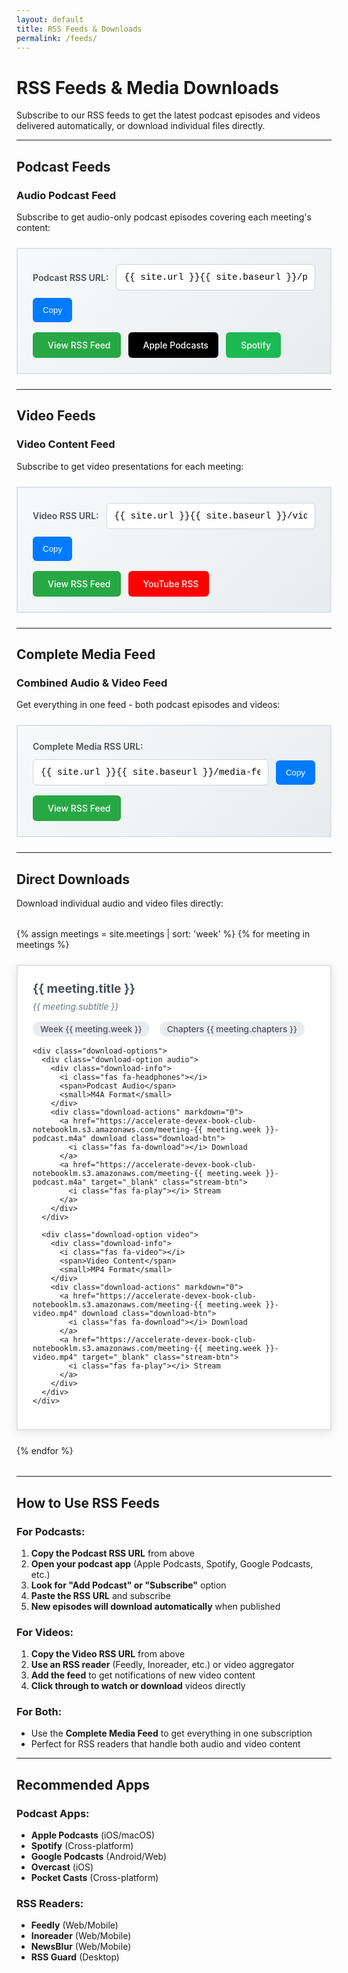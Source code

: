 ```yaml
---
layout: default
title: RSS Feeds & Downloads
permalink: /feeds/
---
```


# <i class="fas fa-rss"></i> RSS Feeds & Media Downloads

Subscribe to our RSS feeds to get the latest podcast episodes and videos delivered automatically, or download individual files directly.

---

## <i class="fas fa-podcast"></i> Podcast Feeds

### Audio Podcast Feed

Subscribe to get audio-only podcast episodes covering each meeting's content:

<div class="feed-subscription-box">
  <div class="feed-url-container">
    <label for="podcast-feed-url">Podcast RSS URL:</label>
    <input type="text" id="podcast-feed-url" value="{{ site.url }}{{ site.baseurl }}/podcast.xml" readonly>
    <button type="button" onclick="copyToClipboard('podcast-feed-url')" class="copy-btn">
      <i class="fas fa-copy"></i> Copy
    </button>
  </div>
  
  <div class="feed-actions">
    <a href="{{ site.baseurl }}/podcast.xml" class="feed-link" target="_blank">
      <i class="fas fa-rss"></i> View RSS Feed
    </a>
    <a href="https://podcasts.apple.com/podcast/subscribe?url={{ site.url | url_encode }}{{ site.baseurl | url_encode }}/podcast.xml" class="subscribe-link apple" target="_blank">
      <i class="fab fa-apple"></i> Apple Podcasts
    </a>
    <a href="https://open.spotify.com/show/rss?url={{ site.url | url_encode }}{{ site.baseurl | url_encode }}/podcast.xml" class="subscribe-link spotify" target="_blank">
      <i class="fab fa-spotify"></i> Spotify
    </a>
  </div>
</div>

---

## <i class="fas fa-video"></i> Video Feeds

### Video Content Feed

Subscribe to get video presentations for each meeting:

<div class="feed-subscription-box">
  <div class="feed-url-container">
    <label for="video-feed-url">Video RSS URL:</label>
    <input type="text" id="video-feed-url" value="{{ site.url }}{{ site.baseurl }}/videos.xml" readonly>
    <button type="button" onclick="copyToClipboard('video-feed-url')" class="copy-btn">
      <i class="fas fa-copy"></i> Copy
    </button>
  </div>
  
  <div class="feed-actions">
    <a href="{{ site.baseurl }}/videos.xml" class="feed-link" target="_blank">
      <i class="fas fa-rss"></i> View RSS Feed
    </a>
    <a href="https://www.youtube.com/feed/rss?url={{ site.url | url_encode }}{{ site.baseurl | url_encode }}/videos.xml" class="subscribe-link youtube" target="_blank">
      <i class="fab fa-youtube"></i> YouTube RSS
    </a>
  </div>
</div>

---

## <i class="fas fa-download"></i> Complete Media Feed

### Combined Audio & Video Feed

Get everything in one feed - both podcast episodes and videos:

<div class="feed-subscription-box">
  <div class="feed-url-container">
    <label for="complete-feed-url">Complete Media RSS URL:</label>
    <input type="text" id="complete-feed-url" value="{{ site.url }}{{ site.baseurl }}/media-feed.xml" readonly>
    <button type="button" onclick="copyToClipboard('complete-feed-url')" class="copy-btn">
      <i class="fas fa-copy"></i> Copy
    </button>
  </div>
  
  <div class="feed-actions">
    <a href="{{ site.baseurl }}/media-feed.xml" class="feed-link" target="_blank">
      <i class="fas fa-rss"></i> View RSS Feed
    </a>
  </div>
</div>

---

## <i class="fas fa-cloud-download-alt"></i> Direct Downloads

Download individual audio and video files directly:

<div class="downloads-grid">
  {% assign meetings = site.meetings | sort: 'week' %}
  {% for meeting in meetings %}
  <div class="download-card">
    <div class="download-header">
      <h3>{{ meeting.title }}</h3>
      <p>{{ meeting.subtitle }}</p>
      <div class="meeting-meta">
        <span class="meeting-week">Week {{ meeting.week }}</span>
        <span class="meeting-chapters">Chapters {{ meeting.chapters }}</span>
      </div>
    </div>
    
    <div class="download-options">
      <div class="download-option audio">
        <div class="download-info">
          <i class="fas fa-headphones"></i>
          <span>Podcast Audio</span>
          <small>M4A Format</small>
        </div>
        <div class="download-actions" markdown="0">
          <a href="https://accelerate-devex-book-club-notebooklm.s3.amazonaws.com/meeting-{{ meeting.week }}-podcast.m4a" download class="download-btn">
            <i class="fas fa-download"></i> Download
          </a>
          <a href="https://accelerate-devex-book-club-notebooklm.s3.amazonaws.com/meeting-{{ meeting.week }}-podcast.m4a" target="_blank" class="stream-btn">
            <i class="fas fa-play"></i> Stream
          </a>
        </div>
      </div>
      
      <div class="download-option video">
        <div class="download-info">
          <i class="fas fa-video"></i>
          <span>Video Content</span>
          <small>MP4 Format</small>
        </div>
        <div class="download-actions" markdown="0">
          <a href="https://accelerate-devex-book-club-notebooklm.s3.amazonaws.com/meeting-{{ meeting.week }}-video.mp4" download class="download-btn">
            <i class="fas fa-download"></i> Download
          </a>
          <a href="https://accelerate-devex-book-club-notebooklm.s3.amazonaws.com/meeting-{{ meeting.week }}-video.mp4" target="_blank" class="stream-btn">
            <i class="fas fa-play"></i> Stream
          </a>
        </div>
      </div>
    </div>
  </div>
  {% endfor %}
</div>

---

## <i class="fas fa-question-circle"></i> How to Use RSS Feeds

### For Podcasts:

1. **Copy the Podcast RSS URL** from above
2. **Open your podcast app** (Apple Podcasts, Spotify, Google Podcasts, etc.)
3. **Look for "Add Podcast" or "Subscribe"** option
4. **Paste the RSS URL** and subscribe
5. **New episodes will download automatically** when published

### For Videos:

1. **Copy the Video RSS URL** from above
2. **Use an RSS reader** (Feedly, Inoreader, etc.) or video aggregator
3. **Add the feed** to get notifications of new video content
4. **Click through to watch or download** videos directly

### For Both:

- Use the **Complete Media Feed** to get everything in one subscription
- Perfect for RSS readers that handle both audio and video content

---

## <i class="fas fa-mobile-alt"></i> Recommended Apps

### Podcast Apps:

- **Apple Podcasts** (iOS/macOS)
- **Spotify** (Cross-platform)
- **Google Podcasts** (Android/Web)
- **Overcast** (iOS)
- **Pocket Casts** (Cross-platform)

### RSS Readers:

- **Feedly** (Web/Mobile)
- **Inoreader** (Web/Mobile)
- **NewsBlur** (Web/Mobile)
- **RSS Guard** (Desktop)

<style>
/* Feed Subscription Styling */
.feed-subscription-box {
  background: linear-gradient(135deg, #f8f9fa, #e9ecef);
  border: 2px solid #dee2e6;
  
  padding: 1.5rem;
  margin: 1.5rem 0;
}

.feed-url-container {
  display: flex;
  align-items: center;
  gap: 0.75rem;
  margin-bottom: 1rem;
  flex-wrap: wrap;
}

.feed-url-container label {
  font-weight: 600;
  color: #495057;
  white-space: nowrap;
}

.feed-url-container input {
  flex: 1;
  padding: 0.75rem;
  border: 1px solid #ced4da;
  border-radius: 6px;
  font-family: 'Courier New', monospace;
  font-size: 0.9rem;
  background: white;
  min-width: 300px;
}

.copy-btn {
  background: #007bff;
  color: white;
  border: none;
  padding: 0.75rem 1rem;
  border-radius: 6px;
  cursor: pointer;
  transition: background 0.2s ease;
  white-space: nowrap;
}

.copy-btn:hover {
  background: #0056b3;
}

.feed-actions {
  display: flex;
  gap: 0.75rem;
  flex-wrap: wrap;
}

.feed-link, .subscribe-link {
  display: inline-flex;
  align-items: center;
  gap: 0.5rem;
  padding: 0.75rem 1rem;
  border-radius: 6px;
  text-decoration: none;
  font-weight: 500;
  transition: all 0.2s ease;
}

.feed-link {
  background: #28a745;
  color: white;
}

.feed-link:hover {
  background: #1e7e34;
  color: white;
}

.subscribe-link.apple {
  background: #000;
  color: white;
}

.subscribe-link.apple:hover {
  background: #333;
  color: white;
}

.subscribe-link.spotify {
  background: #1db954;
  color: white;
}

.subscribe-link.spotify:hover {
  background: #1ed760;
  color: white;
}

.subscribe-link.youtube {
  background: #ff0000;
  color: white;
}

.subscribe-link.youtube:hover {
  background: #cc0000;
  color: white;
}

/* Downloads Grid */
.downloads-grid {
  display: grid;
  grid-template-columns: repeat(auto-fit, minmax(400px, 1fr));
  gap: 1.5rem;
  margin: 2rem 0;
}

.download-card {
  background: white;
  border: 2px solid #dee2e6;
  
  padding: 1.5rem;
  box-shadow: 0 4px 15px rgba(0, 0, 0, 0.1);
  transition: transform 0.2s ease, box-shadow 0.2s ease;
}

.download-card:hover {
  transform: translateY(-2px);
  box-shadow: 0 8px 25px rgba(0, 0, 0, 0.15);
}

.download-header h3 {
  margin: 0 0 0.5rem 0;
  color: #495057;
  font-size: 1.2rem;
}

.download-header p {
  margin: 0 0 1rem 0;
  color: #6c757d;
  font-style: italic;
}

.meeting-meta {
  display: flex;
  gap: 1rem;
  margin-bottom: 1rem;
}

.meeting-week, .meeting-chapters {
  background: #e9ecef;
  padding: 0.25rem 0.75rem;
  border-radius: 20px;
  font-size: 0.85rem;
  font-weight: 500;
  color: #495057;
}

.download-options {
  display: flex;
  flex-direction: column;
  gap: 1rem;
}

.download-option {
  display: flex;
  justify-content: space-between;
  align-items: center;
  padding: 1rem;
  border: 1px solid #dee2e6;
  border-radius: 8px;
  background: #f8f9fa;
}

.download-option.audio {
  border-left: 4px solid #28a745;
}

.download-option.video {
  border-left: 4px solid #dc3545;
}

.download-info {
  display: flex;
  align-items: center;
  gap: 0.75rem;
}

.download-info i {
  font-size: 1.2rem;
  color: #495057;
}

.download-info span {
  font-weight: 500;
  color: #495057;
}

.download-info small {
  color: #6c757d;
}

.download-actions {
  display: flex;
  gap: 0.5rem;
}

/* Buttons use main stylesheet - download-btn and stream-btn are defined there */
.stream-btn {
  background: linear-gradient(135deg, #16a34a, #15803d);
  color: var(--text-white);
}

.stream-btn:hover {
  background: linear-gradient(135deg, #15803d, #16a34a);
  transform: translateY(-2px);
  box-shadow: 0 6px 20px rgba(22, 163, 74, 0.4);
}

/* Responsive Design */
@media (max-width: 768px) {
  .downloads-grid {
    grid-template-columns: 1fr;
  }
  
  .download-option {
    flex-direction: column;
    gap: 1rem;
    align-items: stretch;
  }
  
  .download-actions {
    justify-content: center;
  }
  
  .feed-url-container {
    flex-direction: column;
    align-items: stretch;
  }
  
  .feed-url-container input {
    min-width: auto;
  }
  
  .feed-actions {
    justify-content: center;
  }
}

/* Copy to clipboard feedback */
.copy-btn.copied {
  background: #28a745;
}

.copy-btn.copied::after {
  content: " ✓";
}
</style>

<script>
function copyToClipboard(elementId) {
  const input = document.getElementById(elementId);
  const button = input.nextElementSibling;
  
  input.select();
  input.setSelectionRange(0, 99999); // For mobile devices
  
  try {
    document.execCommand('copy');
    button.classList.add('copied');
    button.innerHTML = '<i class="fas fa-check"></i> Copied!';
    
    setTimeout(() => {
      button.classList.remove('copied');
      button.innerHTML = '<i class="fas fa-copy"></i> Copy';
    }, 2000);
  } catch (err) {
    console.error('Failed to copy: ', err);
    // Fallback for modern browsers
    navigator.clipboard.writeText(input.value).then(() => {
      button.classList.add('copied');
      button.innerHTML = '<i class="fas fa-check"></i> Copied!';
      
      setTimeout(() => {
        button.classList.remove('copied');
        button.innerHTML = '<i class="fas fa-copy"></i> Copy';
      }, 2000);
    });
  }
}
</script>
